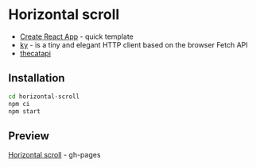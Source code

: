 # Horizontal scroll

- [Create React App](https://create-react-app.dev/) - quick template
- [ky](https://github.com/sindresorhus/ky) - is a tiny and elegant HTTP client based on the browser Fetch API
- [thecatapi](https://developers.thecatapi.com/view-account/ylX4blBYT9FaoVd6OhvR?report=bOoHBz-8t)

## Installation

```sh
cd horizontal-scroll
npm ci
npm start
```

## Preview

[Horizontal scroll](https://makeoverweb.github.io/test-horizontal-scroll/) - gh-pages
